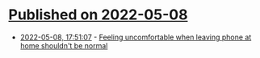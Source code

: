 # [Published on 2022-05-08](index.md)

* [2022-05-08, 17:51:07](https://news.ycombinator.com/item?id=31306315) - [Feeling uncomfortable when leaving phone at home shouldn't be normal](https://vaidik.bearblog.dev/feeling-uncomfortable-when-leaving-phone-at-home-shouldnt-be-normal/)
